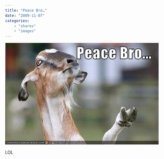 ```yaml
---
title: "Peace Bro…"
date: "2009-11-07"
categories:
    - "shares"
    - "images"
---
```


![](tumblr_ksreb8zSt61qz4vrlo1_500.jpg "[I Can Has Cheezburger?](http://icanhascheezburger.com/2009/11/07/funny-pictures-peace-bro/)")

LOL
